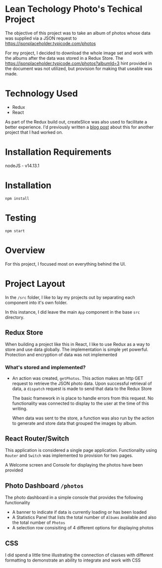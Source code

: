 # Lean Techology Photo's Techical Project

The objective of this project was to take an album of photos whose data was supplied via a JSON request to https://jsonplaceholder.typicode.com/photos

For my project, I decided to download the whole image set and work with the albums after the data was stored in a Redux Store.  The https://jsonplaceholder.typicode.com/photos?albumId=3 hint provided in the document was not utilized, but provision for making that useable was made.

# Technology Used
* Redux
* React

As part of the Redux build out, createSlice was also used to facilitate a better experience.  I'd previously written a [blog post](https://rohanphillipscoding.com/redux-toolkit-createslice/) about this for another project that I had worked on.

# Installation Requirements
nodeJS - v14.13.1

# Installation
```
npm install
```

# Testing
```
npm start
```

# Overview
For this project, I focused most on everything behind the UI.  

# Project Layout
In the `/src` folder, I like to lay my projects out by separating each component into it's own folder.

In this instance, I did leave the main `App` component in the base `src` directory.

## Redux Store
When building a project like this in React, I like to use Redux as a way to store and use data globally.  The implementation is simple yet powerful.  Protection and encryption of data was not implemented

### What's stored and implemented?
* An action was created, `getPhotos`.  This action makes an http GET request to retrieve the JSON photo data.  Upon successful retrieval of data, a `dispatch` request is made to send that data to the Redux Store

   The basic framework in is place to handle errors from this request.  No functionality was connected to display to the user at the time of this writing.

   When data was sent to the store, a function was also run by the action to generate and store data that grouped the images by album.

## React Router/Switch
This application is considered a single page application.  Functionality using `Router` and `Switch` was implemented to provision for two pages.

A Welcome screen and Console for displaying the photos have been provided

## Photo Dashboard `/photos`
The photo dashboard in a simple console that provides the following functionality

* A banner to indicate if data is currently loading or has been loaded
* A Statistics Panel that lists the total number of `Albums` available and also the total number of `Photos`
* A selection row consisiting of 4 different options for displaying photos

## CSS
I did spend a little time illustrating the connection of classes with different formatting to demonstrate an ability to integrate and work with CSS


